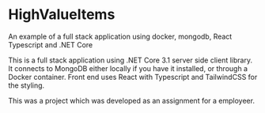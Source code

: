 # HighValueItems
An example of a full stack application using docker, mongodb, React Typescript and .NET Core

This is a full stack application using .NET Core 3.1 server side client library. It connects to MongoDB either locally if you have it installed, or through a Docker container.
Front end uses React with Typescript and TailwindCSS for the styling.

This was a project which was developed as an assignment for a employeer.
